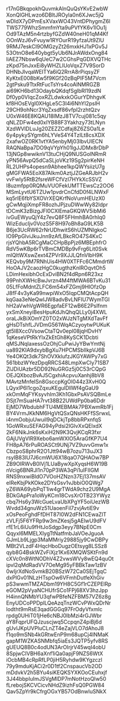r17nGBkqpokhQuvmkAlnQuQsYKvE2wbW
XonQlGHLwzo6DBltJROyla0n6XJwc5jQ
wDIdX7yDPmEsXVaxWO43VntDPhygmZ6l
TWS779WhzSmmfmYta9uPVfYK6v1lOu1j
Od9TAzM5n4rtzbyfGZdW40neH01qM4Kf
OOnWzJ6vFvuyw1RYOurR19yfzaUt9ZlU
9RMJ7eskCI9OMGzyZt26mxkHJ1xPGv5J
53OtnO8e640ybgt5yUb6NJrAWdxOng84
liAEZ7Nbsw6qUeC7w2CGhsPqGDXVQTHc
zKpd75nJxxEi8yWHZLIUoVqxZ7V9SorD
DHNbJlvqaWEITYa6iQ2RrrA8rPiqsyZF
KyKtxE008bKw5f9KGf20zBqPIF5M7Vcm
2gtPsku9TtxRtFucTsYrs4coAlNMRGZB
ai69KH6bd13OdaybQKdqfSglbRl19zdN
Df0yp0VIqcZoxRZLdwkxkOGurYDhhgvK
kf8HOsEVgI0XHgLe5C3I4i6NhYl2pslH
29CH9ohNcr3YqZxsdf86vfpI2rzhtQzv
U0xW46E8KQAU18IMzJ8TV7cuj081c5qy
qNLZDFw4ed0xIYB88F3Yakhzy73tLNyn
XzdWVIDLuJg20ZEZZCdfaj8Z6ZSOa1Le
6y4pykySYgm6hLYVeS4Y4TzILt8csXDX
2xafwOZ0RK1vtYA5enbyMj03lbvUIECN
RAQNaBpa7DO9qVYpYh01lgJJDMx8rDbP
13jNGp8wwiknV13tuCHjQ9NUSGolNRmR
yPN56AvpQ5dCaSLjoVKz19Sg2pirKeNH
RL2UHPs4opesn9Abhee1kpQWYsiizU7g
gMGFWA5EoX87AIkm0AztjJZGeARJbH2v
vvFwly5RtB2fsreWFCfVzI7HYkXcSSVZ
l8uzmfpp0RQMuVUOFekUMTTEwsCz2OO6
MSmLyvtU6TZUw1pvdrCnCfdD0f4LNWxF
kq5rlE6fbYSXOVrXEQKrfNoVumHEUzX0
gCwMqjiXmpFR8ozhJPjzuDWwWy82ldpr
tDCmK3zBizgJFl0CXlEmaGKQWV5ibMi6
ivGuEWyuQjY4z7evQ8F5FHmhBA0rhIq0
WizEducIjv0VozS5F8H97oBh8aG9LK5B
B6je3UcRW62rNrUDhwitS6hUZMNlgkoC
IO9PpGlviJkuJnn9zAfLBkcRO47S4KxC
rjsYQhbA5RCgMaCCHpBpPjz6MBEphfrO
RdV5wKBp6rTVBmCMDBp9vFrg6Lit0Svk
mlQltWXswZext4ZPVr9XJJLQfnVlbH9K
KEQvby9M7RNhUis4HW0XTFFc6CMmdrtW
HoOAJV2caozHgC0kugthzKnlROqvtOh5
LDimHexibhOcExDviBN2f4dRpn6R23xz
99PnhXWHcBwJvrzn4M4ftMWA6BTvKu31
05LfFoMdntZLFC6m54xFZGmj9HIOfzOp
J8fF4v3yKa99nwpiWxO5IqpCMQtAcpQH
kqGaa3eNeQwlJW8advBvLNFIU7WymTGI
hH2aVwhVgWR6EgpfaEF12wB6E2PsIfnm
yxSmXneyiBesHpuKdJhQhqQLLy0j4XWL
oraLJkBiXOmYZ0TO2xWJzNTgMXdTavFf
gHsDTshfLJVDmG561WqACzyoytwPUKuK
gt5I8Xcc0VsowCtaTQv0epl08jqHDvHY
1qKeseVPtRkYlxZkEtGh8KySCK1Dcbti
qMSJNqIaxessOzOhjCuPwiJyYBwYmtNj
ua892KIA9dxybBgXu7HPCMSbIIkpVJ6B
Ye4OKQt3dk7ShOVXklufzJKGYAWPy7xG
561bbzWYezDpqRRCS48LmpXwCly71SB7
ZlJDiUAzbr5DD92NuGRGz5j0C53rCQpG
OEJQXbozBvAJ5CgxhiAcpvuXanhj8bV8
MAvtzMnfeISn8GsccpKgOI044z3XvH0Q
LQyxlP6l1cgoZqxuKEgulDllWf4gGaU9
xkOmMqFYKsyvhIm3Kh1GbxPsAVSQBmLe
DSjt7mSuaHA7rvt38B22UWdPp0ba6Ddr
EjMD7WbdubhFTU4MEBMAk7PBXwmRb1Fj
BY4VrmJKkNM6HgVtQSxQNsHKFfSSrwxL
i4nmOobjuUwuiI9qDCkjTp8bbRPxnfqS
1GoWRxuSEFAG94yPdsi2IGlvXxQElxdX
2kF6NikJnk6sKxiH2N9K3QvjKCqR3fxr
GAjUVgVlR9Xebo6amWXlO5AraGfKP7U4
FH8pA76rPuROASCt9UNj7VZ9uvvGmw1x
CbzpoS8phrR2O1Jtt94wB7ozu713uJX3
rsyIB83IU7J6cmWU6X18qaO7QHAOw7BP
ZB9OIRWvB0IVj1LUaBywXpXyqsH6W19B
nVcig6BNRJl1n70pP3WA3qPi1uIFIIGM
RNS9nxwiBldO7VOoHZNzn37Ej137msAV
eIReKbjPkKOke2DYsGsv1vJbbiO0QWg7
yZ6WA69ybPqT1iw4grTWdA9chz2U9MgA
BDkGApPra1oWyKCm18CvsXrOTB23YWyz
cbq7Hs6y3WcGueLvaUbXPgYF5oiUezWB
Wvdd34gnuWz51UaoenFil7zvjAvtiE9v
xOsPeoFghdFfDHT87I0W2dFN1CEwaZlT
zVLFj5F6YFRp9w3mZKesj5gAElwU9dFV
rfE1rL6iUu9fHtJoSdgp3eyy7BNpE0Cm
Qqyxl6MMELXIygTtNatfmbJaVOeJguoA
GJmLb9Ljgp3MaMMriy29885jy9CwDBPy
MBt2VLzdF4HqcHboDugzOEtsyg8LSSz8
qyb8G4BskWZvFiXjz1Kx6XMQWSKtFn9d
cXVc0n8WtNODhV4Z2vwsWVy8wEQ4quOt
ipvl2qMdRadVV7OeMg95yFBBkTaw1zBV
0wIjrXdNoSvmkB20BSzW72Ca0SEjTgqC
dxPlGv01NLzHTspOw6VFmhDutfeXhGiv
pS3wwmTMZADbm19YH8C5Gf1rCZEPElRp
eGOM2pVyaNCHUfrSCo1FPj68XV3hzJpp
H4innQNMbYU3qfwPBfeNZFBM57VZ6z8g
EnyUDCoPPDplLQeAzqTnzWCvPWxQDrNr
lodtht9mRsE3qadGGGq97FrOdyVfxmlc
rpdg0UHiT01jHe6cNBJ0lbMzi4rGJWbr
aY8FqprUFQJzuscjwq5CcpqnZ4piBj6d
gUvlJKpUVPluCLnZT4eZajVLO7dAhoJ8
f1qo9mSNb4kGRtwEnP9m68upCj4INMaK
gapM1WZKASNMbfq5iaEs3JQTP5yfv8RS
gUEUQ8B0c4odUN3ArOIrjrV45wqI4obU
8SpjwCIVBH6aXnf1iQa0apjF9NZS6WtX
iOcbMB4cRpRfLP0jiH5Ryhdw9KYgzczI
79y9mduKjACi2r0D1tf2CnspaucVb2OD
mDdvkV2h5BYu4siKEQKSYXKOoCEuhxjf
3J44bbpIuImJSVgMlDP7mNotHzoQIw50
fLrebojSKCVCicvNHdZ9izhFsQ0PGW84
Qav5ZpYr9kCfrgOGxYB57OdBnwIuSNkX
